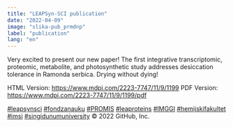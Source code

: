 ```yaml
---
title: "LEAPSyn-SCI publication"
date: "2022-04-09"
image: "slika-pub_prmdnp"
label: "publication"
lang: "en"
---
```


Very excited to present our new paper! The first integrative transcriptomic, proteomic, metabolite, and photosynthetic study addresses desiccation tolerance in Ramonda serbica. Drying without dying!

HTML Version: https://www.mdpi.com/2223-7747/11/9/1199 
PDF Version:  https://www.mdpi.com/2223-7747/11/9/1199/pdf

<a href=''>#leapsynsci</a> <a href=''>#fondzanauku</a> <a href=''>#PROMIS</a> <a href=''>#leaproteins</a> <a href=''>#IMGGI</a> <a href=''>#hemijskifakultet</a> <a href=''>#imsi</a> <a href=''>#singidunumuniversity</a>
© 2022 GitHub, Inc.
